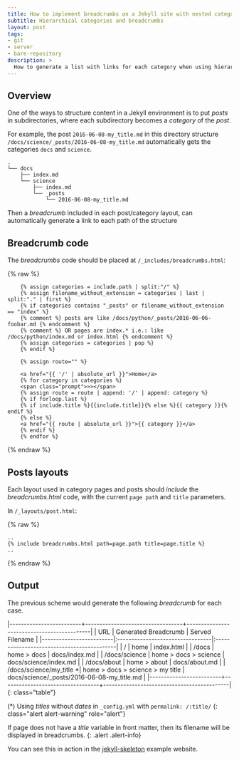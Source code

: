 ```yaml
---
title: How to implement breadcrumbs on a Jekyll site with nested categories
subtitle: Hierarchical categories and breadcrumbs
layout: post
tags:
- git
- server
- bare-repository
description: >
  How to generate a list with links for each category when using hierarchical categories in Jekyll
---
```


## Overview

One of the ways to structure content in a Jekyll environment is to put
_posts_ in subdirectories, where each subdirectory becomes a _category_
of the _post_.

For example, the post `2016-06-08-my_title.md` in this directory structure
`/docs/science/_posts/2016-06-08-my_title.md` automatically gets the 
categories `docs` and `science`.

~~~
.
└── docs
    ├── index.md
    └── science
        ├── index.md
        └── _posts
            └── 2016-06-08-my_title.md
~~~

Then a _breadcrumb_ included in each post/category layout, can automatically
generate a link to each path of the structure


## Breadcrumb code

The *breadcrumbs* code should be placed at `/_includes/breadcrumbs.html`:

{% raw %}
~~~ liquid
	{% assign categories = include.path | split:"/" %}
	{% assign filename_without_extension = categories | last | split:"." | first %}
	{% if categories contains "_posts" or filename_without_extension == "index" %}
	{% comment %} posts are like /docs/python/_posts/2016-06-06-foobar.md {% endcomment %}
	{% comment %} OR pages are index.* i.e.: like /docs/python/index.md or index.html {% endcomment %}
	{% assign categories = categories | pop %}
	{% endif %}

	{% assign route="" %}

	<a href="{{ '/' | absolute_url }}">Home</a>
	{% for category in categories %}
	<span class="prompt">>></span>
	{% assign route = route | append: '/' | append: category %}
	{% if forloop.last %}
	{% if include.title %}{{include.title}}{% else %}{{ category }}{% endif %}
	{% else %}
	<a href="{{ route | absolute_url }}">{{ category }}</a> 
	{% endif %}
	{% endfor %}
~~~
{% endraw %}

## Posts layouts

Each layout used in category pages and posts should _include_
the _breadcrumbs.html_ code, with the current `page path` and `title`
parameters.

In `/_layouts/post.html`:

{% raw %} 
~~~ liquid
..
{% include breadcrumbs.html path=page.path title=page.title %}
..
~~~
{% endraw %}

## Output 

The previous scheme would generate the following _breadcrumb_ for each case.

|-------------------------+----------------------------------+--------------------------------------------|
| URL                     | Generated Breadcrumb             | Served Filename                            |
|-------------------------|:---------------------------------|:-------------------------------------------|
| /                       | home                             | index.html                                 |
| /docs                   | home > docs                      | docs/index.md                              |
| /docs/science           | home > docs > science            | docs/science/index.md                      |
| /docs/about             | home > about                     | docs/about.md                              |
| /docs/science/my_title *| home > docs > science > my title | docs/science/_posts/2016-06-08-my_title.md |
|-------------------------+----------------------------------+--------------------------------------------|
{: class="table"}

(*) Using _titles_ without _dates_ in `_config.yml` with `permalink: /:title/`
{: class="alert alert-warning" role="alert"}

If page does not have a *title* variable in front matter, then its
filename will be displayed in breadcrumbs.
{: .alert .alert-info}

You can see this in action in
the [jekyll-skeleton](https://github.com/marcanuy/jekyll-skeleton)
example website.
